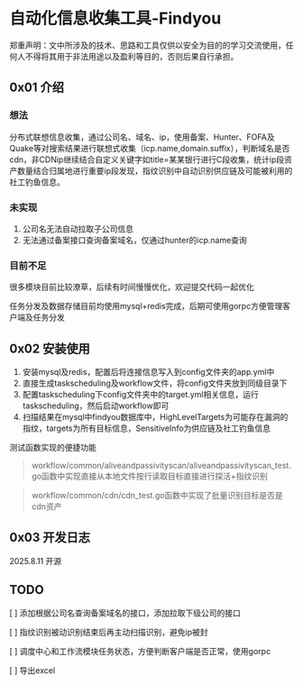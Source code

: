 # 自动化信息收集工具-Findyou

郑重声明：文中所涉及的技术、思路和工具仅供以安全为目的的学习交流使用，任何人不得将其用于非法用途以及盈利等目的，否则后果自行承担。

## 0x01 介绍
### 想法
分布式联想信息收集，通过公司名、域名、ip，使用备案、Hunter、FOFA及Quake等对搜索结果进行联想式收集（icp.name,domain.suffix），判断域名是否cdn，非CDNip继续结合自定义关键字如title=某某银行进行C段收集，统计ip段资产数量结合归属地进行重要ip段发现，指纹识别中自动识别供应链及可能被利用的社工钓鱼信息。

### 未实现
1. 公司名无法自动拉取子公司信息
2. 无法通过备案接口查询备案域名，仅通过hunter的icp.name查询

### 目前不足
很多模块目前比较潦草，后续有时间慢慢优化，欢迎提交代码一起优化

任务分发及数据存储目前均使用mysql+redis完成，后期可使用gorpc方便管理客户端及任务分发

## 0x02 安装使用
1. 安装mysql及redis，配置后将连接信息写入到config文件夹的app.yml中
2. 直接生成taskscheduling及workflow文件，将config文件夹放到同级目录下
3. 配置taskscheduling下config文件夹中的target.yml相关信息，运行taskscheduling，然后启动workflow即可
4. 扫描结果在mysql中findyou数据库中，HighLevelTargets为可能存在漏洞的指纹，targets为所有目标信息，SensitiveInfo为供应链及社工钓鱼信息

测试函数实现的便捷功能
> workflow/common/aliveandpassivityscan/aliveandpassivityscan_test.go函数中实现直接从本地文件按行读取目标直接进行探活+指纹识别  

> workflow/common/cdn/cdn_test.go函数中实现了批量识别目标是否是cdn资产  


## 0x03 开发日志
2025.8.11 开源

## TODO
[ ] 添加根据公司名查询备案域名的接口，添加拉取下级公司的接口

[ ] 指纹识别被动识别结束后再主动扫描识别，避免ip被封

[ ] 调度中心和工作流模块任务状态，方便判断客户端是否正常，使用gorpc

[ ] 导出excel